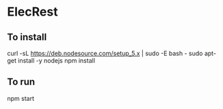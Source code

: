 # ElecRest

## To install
curl -sL https://deb.nodesource.com/setup_5.x | sudo -E bash -
sudo apt-get install -y nodejs
npm install

## To run
npm start
